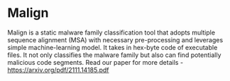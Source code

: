 # Malign
Malign is a static malware family classification tool that adopts multiple sequence alignment (MSA) with necessary pre-processing and leverages simple machine-learning model. It takes in hex-byte code of executable files. It not only classifies the malware family but also can find potentially malicious code segments. Read our paper for more details - https://arxiv.org/pdf/2111.14185.pdf
